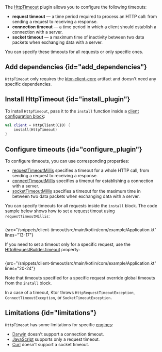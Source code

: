 [//]: # (title: Timeout)

<tldr>
<var name="example_name" value="client-timeout"/>
<include from="lib.topic" element-id="download_example"/>
</tldr>

The [HttpTimeout](https://api.ktor.io/ktor-client/ktor-client-core/io.ktor.client.plugins/-http-timeout/index.html) plugin allows you to configure the following timeouts:
* __request timeout__ — a time period required to process an HTTP call: from sending a request to receiving a response.
* __connection timeout__ — a time period in which a client should establish a connection with a server.
* __socket timeout__ — a maximum time of inactivity between two data packets when exchanging data with a server.

You can specify these timeouts for all requests or only specific ones.

## Add dependencies {id="add_dependencies"}
`HttpTimeout` only requires the [ktor-client-core](client-dependencies.md) artifact and doesn't need any specific dependencies.


## Install HttpTimeout {id="install_plugin"}

To install `HttpTimeout`, pass it to the `install` function inside a [client configuration block](create-client.md#configure-client):
```kotlin
val client = HttpClient(CIO) {
    install(HttpTimeout)
}
```


## Configure timeouts {id="configure_plugin"}

To configure timeouts, you can use corresponding properties:
* [requestTimeoutMillis](https://api.ktor.io/ktor-client/ktor-client-core/io.ktor.client.plugins/-http-timeout/-http-timeout-capability-configuration/request-timeout-millis.html) specifies a timeout for a whole HTTP call, from sending a request to receiving a response.
* [connectTimeoutMillis](https://api.ktor.io/ktor-client/ktor-client-core/io.ktor.client.plugins/-http-timeout/-http-timeout-capability-configuration/connect-timeout-millis.html) specifies a timeout for establishing a connection with a server.
* [socketTimeoutMillis](https://api.ktor.io/ktor-client/ktor-client-core/io.ktor.client.plugins/-http-timeout/-http-timeout-capability-configuration/socket-timeout-millis.html) specifies a timeout for the maximum time in between two data packets when exchanging data with a server.

You can specify timeouts for all requests inside the `install` block. The code sample below shows how to set a request timout using `requestTimeoutMillis`:
```kotlin
```
{src="/snippets/client-timeout/src/main/kotlin/com/example/Application.kt" lines="13-17"}

If you need to set a timeout only for a specific request, use the [HttpRequestBuilder.timeout](https://api.ktor.io/ktor-client/ktor-client-core/io.ktor.client.plugins/timeout.html) property:

```kotlin
```
{src="/snippets/client-timeout/src/main/kotlin/com/example/Application.kt" lines="20-24"}

Note that timeouts specified for a specific request override global timeouts from the `install` block.

In a case of a timeout, Ktor throws `HttpRequestTimeoutException`, `ConnectTimeoutException`, or `SocketTimeoutException`.


## Limitations {id="limitations"}

`HttpTimeout` has some limitations for specific [engines](http-client_engines.md):
* [Darwin](http-client_engines.md#darwin) doesn't support a connection timeout.
* [JavaScript](http-client_engines.md#js) supports only a request timeout.
* [Curl](http-client_engines.md#curl) doesn't support a socket timeout.
